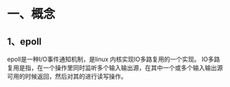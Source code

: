 # 一、概念

## 1、epoll

epoll是一种I/O事件通知机制，是linux 内核实现IO多路复用的一个实现。
IO多路复用是指，在一个操作里同时监听多个输入输出源，在其中一个或多个输入输出源可用的时候返回，然后对其的进行读写操作。

